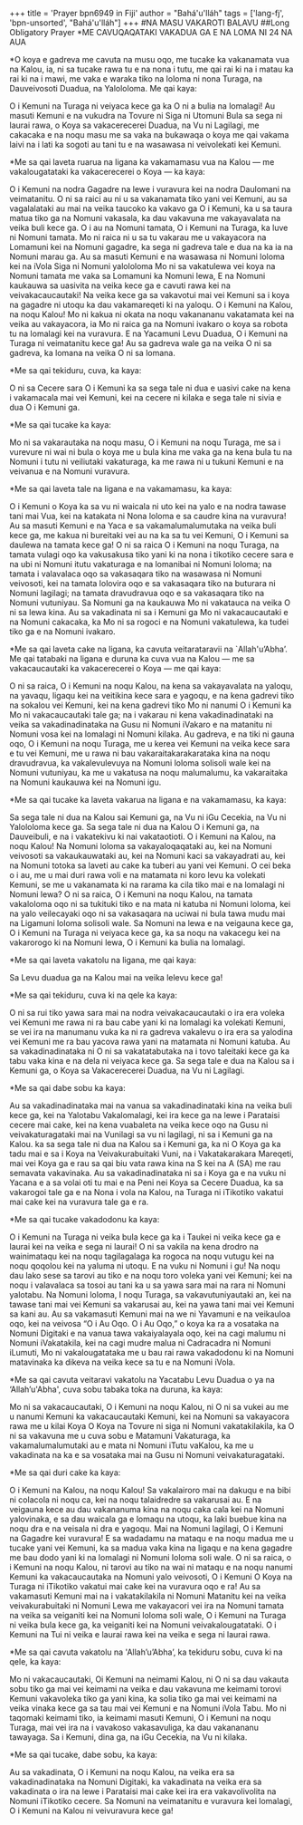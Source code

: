 +++
title = 'Prayer bpn6949 in Fiji'
author = "Bahá'u'lláh"
tags = ['lang-fj', 'bpn-unsorted', "Bahá'u'lláh"]
+++
#NA MASU VAKAROTI BALAVU
##Long Obligatory Prayer
*ME CAVUQAQATAKI VAKADUA GA E NA LOMA NI 24 NA AUA


*O koya e gadreva me cavuta na musu oqo, me tucake ka vakanamata vua na Kalou, ia, ni sa tucake rawa tu e na nona i tutu, me qai rai ki na i matau ka rai ki na i mawi, me vaka e waraka tiko na loloma ni nona Turaga, na Dauveivosoti Duadua, na Yalololoma. Me qai kaya:

O i Kemuni na Turaga ni veiyaca kece ga ka O ni a bulia na lomalagi! Au masuti Kemuni e na vukudra na Tovure ni Siga ni Utomuni Bula sa sega ni laurai rawa, o Koya sa vakacerecerei Duadua, na Vu ni Lagilagi, me cakacaka e na noqu masu me sa vaka na bukawaqa o koya me qai vakama laivi na i lati ka sogoti au tani tu e na wasawasa ni veivolekati kei Kemuni.

*Me sa qai laveta ruarua na ligana ka vakamamasu vua na Kalou — me vakalougatataki ka vakacerecerei o Koya — ka kaya:

O i Kemuni na nodra Gagadre na lewe i vuravura kei na nodra Daulomani na veimatanitu. O ni sa raici au ni u sa vakanamata tiko yani vei Kemuni, au sa vagalalataki au mai na veika taucoko ka vakavo ga O i Kemuni, ka u sa taura matua tiko ga na Nomuni vakasala, ka dau vakavuna me vakayavalata na veika buli kece ga. O i au na Nomuni tamata, O i Kemuni na Turaga, ka luve ni Nomuni tamata. Mo ni raica ni u sa tu vakarau me u vakayacora na Lomamuni kei na Nomuni gagadre, ka sega ni gadreva tale e dua na ka ia na Nomuni marau ga. Au sa masuti Kemuni e na wasawasa ni Nomuni loloma kei na iVola Siga ni Nomuni yalololoma Mo ni sa vakatulewa vei koya na Nomuni tamata me vaka sa Lomamuni ka Nomuni lewa, E na Nomuni kaukauwa sa uasivita na veika kece ga e cavuti rawa kei na veivakacaucautaki! Na veika kece ga sa vakavotui mai vei Kemuni sa i koya na gagadre ni utoqu ka dau vakamareqeti ki na yaloqu. O i Kemuni na Kalou, na noqu Kalou! Mo ni kakua ni okata na noqu vakanananu vakatamata kei na veika au vakayacora, ia Mo ni raica ga na Nomuni ivakaro o koya sa robota tu na lomalagi kei na vuravura. E na Yacamuni Levu Duadua, O i Kemuni na Turaga ni veimatanitu kece ga! Au sa gadreva wale ga na veika O ni sa gadreva, ka lomana na veika O ni sa lomana.

*Me sa qai tekiduru, cuva, ka kaya:

O ni sa Cecere sara O i Kemuni ka sa sega tale ni dua e uasivi cake na kena i vakamacala mai vei Kemuni, kei na cecere ni kilaka e sega tale ni sivia e dua O i Kemuni ga.

*Me sa qai tucake ka kaya:

Mo ni sa vakarautaka na noqu masu, O i Kemuni na noqu Turaga, me sa i vurevure ni wai ni bula o koya me u bula kina me vaka ga na kena bula tu na Nomuni i tutu ni veiliutaki vakaturaga, ka me rawa ni u tukuni Kemuni e na veivanua e na Nomuni vuravura.

*Me sa qai laveta tale na ligana e na vakamamasu, ka kaya:

O i Kemuni o Koya ka sa vu ni waicala ni uto kei na yalo e na nodra tawase tani mai Vua, kei na katakata ni Nona loloma e sa caudre kina na vuravura! Au sa masuti Kemuni e na Yaca e sa vakamalumalumutaka na veika buli kece ga, me kakua ni bureitaki vei au na ka sa tu vei Kemuni, O i Kemuni sa daulewa na tamata kece ga! O ni sa raica O i Kemuni na noqu Turaga, na tamata vulagi oqo ka vakusakusa tiko yani ki na nona i tikotiko cecere sara e na ubi ni Nomuni itutu vakaturaga e na lomanibai ni Nomuni loloma; na tamata i valavalaca oqo sa vakasaqara tiko na wasawasa ni Nomuni veivosoti, kei na tamata lolovira oqo e sa vakasaqara tiko na buturara ni Nomuni lagilagi; na tamata dravudravua oqo e sa vakasaqara tiko na Nomuni vutuniyau. Sa Nomuni ga na kaukauwa Mo ni vakatauca na veika O ni sa lewa kina. Au sa vakadinata ni sa i Kemuni ga Mo ni vakacaucautaki e na Nomuni cakacaka, ka Mo ni sa rogoci e na Nomuni vakatulewa, ka tudei tiko ga e na Nomuni ivakaro.

*Me sa qai laveta cake na ligana, ka cavuta veitarataravii na `Allah'u’Abha’. Me qai tatabaki na ligana e duruna ka cuva vua na Kalou — me sa vakacaucautaki ka vakacerecerei o Koya — me qai kaya:

O ni sa raica, O i Kemuni na noqu Kalou, na kena sa vakayavalata na yaloqu, na yavaqu, ligaqu kei na veitikina kece sara e yagoqu, e na kena gadrevi tiko na sokalou vei Kemuni, kei na kena gadrevi tiko Mo ni nanumi O i Kemuni ka Mo ni vakacaucautaki tale ga; na i vakarau ni kena vakadinadinataki na veika sa vakadinadinataka na Gusu ni Nomuni iVakaro e na matanitu ni Nomuni vosa kei na lomalagi ni Nomuni kilaka. Au gadreva, e na tiki ni gauna oqo, O i Kemuni na noqu Turaga, me u kerea vei Kemuni na veika kece sara e tu vei Kemuni, me u rawa ni bau vakaraitakarakarataka kina na noqu dravudravua, ka vakalevulevuya na Nomuni loloma solisoli wale kei na Nomuni vutuniyau, ka me u vakatusa na noqu malumalumu, ka vakaraitaka na Nomuni kaukauwa kei na Nomuni igu.

*Me sa qai tucake ka laveta vakarua na ligana e na vakamamasu, ka kaya:

Sa sega tale ni dua na Kalou sai Kemuni ga, na Vu ni iGu Cecekia, na Vu ni Yalololoma kece ga. Sa sega tale ni dua na Kalou O i Kemuni ga, na Dauveibuli, e na i vakatekivu ki nai vakataotioti. O i Kemuni na Kalou, na noqu Kalou! Na Nomuni loloma sa vakayaloqaqataki au, kei na Nomuni veivosoti sa vakaukauwataki au, kei na Nomuni kaci sa vakayadrati au, kei na Nomuni totoka sa laveti au cake ka tuberi au yani vei Kemuni. O cei beka o i au, me u mai duri rawa voli e na matamata ni koro levu ka volekati Kemuni, se me u vakanamata ki na rarama ka cila tiko mai e na lomalagi ni Nomuni lewa? O ni sa raica, O i Kemuni na noqu Kalou, na tamata vakaloloma oqo ni sa tukituki tiko e na mata ni katuba ni Nomuni loloma, kei na yalo veilecayaki oqo ni sa vakasaqara na uciwai ni bula tawa mudu mai na Ligamuni loloma solisoli wale. Sa Nomuni na lewa e na veigauna kece ga, O i Kemuni na Turaga ni veiyaca kece ga, ka sa noqu na vakacegu kei na vakarorogo ki na Nomuni lewa, O i Kemuni ka bulia na lomalagi.

*Me sa qai laveta vakatolu na ligana, me qai kaya:

Sa Levu duadua ga na Kalou mai na veika lelevu kece ga!

*Me sa qai tekiduru, cuva ki na qele ka kaya:

O ni sa rui tiko yawa sara mai na nodra veivakacaucautaki o ira era voleka vei Kemuni me rawa ni ra bau cabe yani ki na lomalagi ka volekati Kemuni, se vei ira na manumanu vuka ka ni ra gadreva vakalevu o ira era sa yalodina vei Kemuni me ra bau yacova rawa yani na matamata ni Nomuni katuba. Au sa vakadinadinataka ni O ni sa vakatatabutaka na i tovo taleitaki kece ga ka tabu vaka kina e na dela ni veiyaca kece ga. Sa sega tale e dua na Kalou sa i Kemuni ga, o Koya sa Vakacerecerei Duadua, na Vu ni Lagilagi.

*Me sa qai dabe sobu ka kaya:

Au sa vakadinadinataka mai na vanua sa vakadinadinataki kina na veika buli kece ga, kei na Yalotabu Vakalomalagi, kei ira kece ga na lewe i Parataisi cecere mai cake, kei na kena vuabaleta na veika kece oqo na Gusu ni veivakaturagataki mai na Vunilagi sa vu ni lagilagi, ni sa i Kemuni ga na Kalou. ka sa sega tale ni dua na Kalou sa i Kemuni ga, ka ni O Koya ga ka tadu mai e sa i Koya na Veivakurabuitaki Vuni, na i Vakatakarakara Mareqeti, mai vei Koya ga e rau sa qai biu vata rawa kina na S kei na A (SA) me rau semavata vakavinaka. Au sa vakadinadinataka ni sa i Koya ga e na vuku ni Yacana e a sa volai oti tu mai e na Peni nei Koya sa Cecere Duadua, ka sa vakarogoi tale ga e na Nona i vola na Kalou, na Turaga ni iTikotiko vakatui mai cake kei na vuravura tale ga e ra.

*Me sa qai tucake vakadodonu ka kaya:

O i Kemuni na Turaga ni veika bula kece ga ka i Taukei ni veika kece ga e laurai kei na veika e sega ni laurai! O ni sa vakila na kena drodro na wainimataqu kei na noqu tagilagalaga ka rogoca na noqu vutugu kei na noqu qoqolou kei na yaluma ni utoqu. E na vuku ni Nomuni i gu! Na noqu dau lako sese sa tarovi au tiko e na noqu toro voleka yani vei Kemuni; kei na noqu i valavalaca sa tosoi au tani ka u sa yawa sara mai na rara ni Nomuni yalotabu. Na Nomuni loloma, I noqu Turaga, sa vakavutuniyautaki an, kei na tawase tani mai vei Kemuni sa vakarusai au, kei na yawa tani mai vei Kemuni sa kani au. Au sa vakamasuti Kemuni mai na we ni Yavamuni e na veikauloa oqo, kei na veivosa “O i Au Oqo. O i Au Oqo,” o koya ka ra a vosataka na Nomuni Digitaki e na vanua tawa vakaiyalayala oqo, kei na cagi malumu ni Nomuni iVakatakila, kei na cagi mudre malua ni Cadracadra ni Nomuni iLumuti, Mo ni vakalougatataka me u bau rai rawa vakadodonu ki na Nomuni matavinaka ka dikeva na veika kece sa tu e na Nomuni iVola.

*Me sa qai cavuta veitaravi vakatolu na Yacatabu Levu Duadua o ya na ‘Allah’u'Abha', cuva sobu tabaka toka na duruna, ka kaya:

Mo ni sa vakacaucautaki, O i Kemuni na noqu Kalou, ni O ni sa vukei au me u nanumi Kemuni ka vakacaucautaki Kemuni, kei na Nomuni sa vakayacora rawa me u kilai Koya O Koya na Tovure ni siga ni Nomuni vakatakilakila, ka O ni sa vakavuna me u cuva sobu e Matamuni Vakaturaga, ka vakamalumalumutaki au e mata ni Nomuni iTutu vaKalou, ka me u vakadinata na ka e sa vosataka mai na Gusu ni Nomuni veivakaturagataki.

*Me sa qai duri cake ka kaya:

O i Kemuni na Kalou, na noqu Kalou! Sa vakalairoro mai na dakuqu e na bibi ni colacola ni noqu ca, kei na noqu talaidredre sa vakarusai au. E na veigauna kece au dau vakananuma kina na noqu caka cala kei na Nomuni yalovinaka, e sa dau waicala ga e lomaqu na utoqu, ka laki buebue kina na noqu dra e na veisala ni dra e yagoqu. Mai na Nomuni lagilagi, O i Kemuni na Gagadre kei vuravura! E sa wadadamu na mataqu e na noqu madua me u tucake yani vei Kemuni, ka sa madua vaka kina na ligaqu e na kena gagadre me bau dodo yani ki na lomalagi ni Nomuni loloma soli wale. O ni sa raica, o i Kemuni na noqu Kalou, ni tarovi au tiko na wai ni mataqu e na noqu nanumi Kemuni ka vakacaucautaka na Nomuni yalo veivosoti, O i Kemuni O Koya na Turaga ni iTikotiko vakatui mai cake kei na vuravura oqo e ra! Au sa vakamasuti Kemuni mai na i vakatakilakila ni Nomuni Matanitu kei na veika veivakurabuitaki ni Nomuni Lewa me vakayacori vei ira na Nomuni tamata na veika sa veiganiti kei na Nomuni loloma soli wale, O i Kemuni na Turaga ni veika bula kece ga, ka veiganiti kei na Nomuni veivakalougatataki. O i Kemuni na Tui ni veika e laurai rawa kei na veika e sega ni laurai rawa.

*Me sa qai cavuta vakatolu na 'Allah’u’Abha’, ka tekiduru sobu, cuva ki na qele, ka kaya:

Mo ni vakacaucautaki, Oi Kemuni na neimami Kalou, ni O ni sa dau vakauta sobu tiko ga mai vei keimami na veika e dau vakavuna me keimami torovi Kemuni vakavoleka tiko ga yani kina, ka solia tiko ga mai vei keimami na veika vinaka kece ga sa tau mai vei Kemuni e na Nomuni iVola Tabu. Mo ni taqomaki keimami tiko, ia keimami masuti Kemuni, O i Kemuni na noqu Turaga, mai vei ira na i vavakoso vakasavuliga, ka dau vakanananu tawayaga. Sa i Kemuni, dina ga, na iGu Cecekia, na Vu ni kilaka.

*Me sa qai tucake, dabe sobu, ka kaya:

Au sa vakadinata, O i Kemuni na noqu Kalou, na veika era sa vakadinadinataka na Nomuni Digitaki, ka vakadinata na veika era sa vakadinata o ira na lewe i Parataisi mai cake kei ira era vakavolivolita na Nomuni iTikotiko cecere. Sa Nomuni na veimatanitu e vuravura kei lomalagi, O i Kemuni na Kalou ni veivuravura kece ga!
